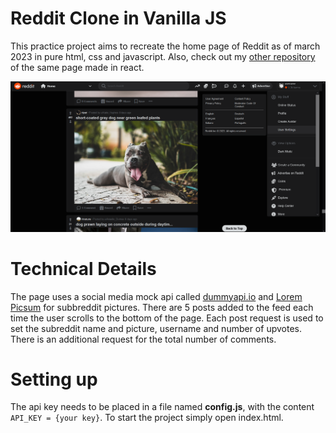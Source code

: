 # Reddit Clone in Vanilla JS

This practice project aims to recreate the home page of Reddit as of march 2023 in pure html, css and javascript. Also, check out my [other repository](https://github.com/teooko/Reddit-Clone-React) of the same page made in react. 

![Screenshot](screenshot.png)

# Technical Details

The page uses a social media mock api called [dummyapi.io](https://dummyapi.io/) and [Lorem Picsum](https://picsum.photos/) for subbreddit pictures. There are 5 posts added to the feed each time the user scrolls to the bottom of the page. Each post request is used to set the subreddit name and picture, username and number of upvotes. There is an additional request for the total number of comments.

# Setting up

The api key needs to be placed in a file named **config.js**, with the content `API_KEY = {your key}`. To start the project simply open index.html.